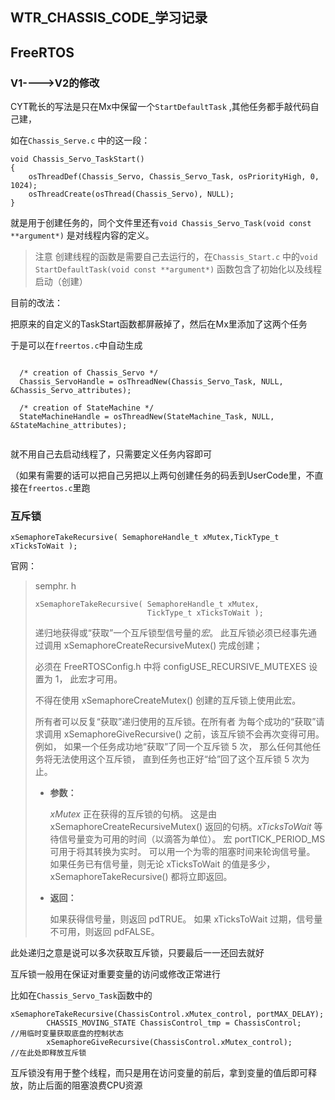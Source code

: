 ## WTR_CHASSIS_CODE_学习记录

## FreeRTOS

### V1---->V2的修改

CYT靴长的写法是只在Mx中保留一个`StartDefaultTask` ,其他任务都手敲代码自己建，

如在`Chassis_Serve.c` 中的这一段：

``````
void Chassis_Servo_TaskStart()
{
    osThreadDef(Chassis_Servo, Chassis_Servo_Task, osPriorityHigh, 0, 1024);
    osThreadCreate(osThread(Chassis_Servo), NULL);
}
``````

就是用于创建任务的，同个文件里还有`void Chassis_Servo_Task(void const **argument*)` 是对线程内容的定义。

> 注意 创建线程的函数是需要自己去运行的，在`Chassis_Start.c` 中的`void StartDefaultTask(void const **argument*)` 函数包含了初始化以及线程启动（创建）



目前的改法：

把原来的自定义的TaskStart函数都屏蔽掉了，然后在Mx里添加了这两个任务

于是可以在`freertos.c`中自动生成

```

  /* creation of Chassis_Servo */
  Chassis_ServoHandle = osThreadNew(Chassis_Servo_Task, NULL, &Chassis_Servo_attributes);

  /* creation of StateMachine */
  StateMachineHandle = osThreadNew(StateMachine_Task, NULL, &StateMachine_attributes);
  
```

就不用自己去启动线程了，只需要定义任务内容即可

（如果有需要的话可以把自己另把以上两句创建任务的码丢到UserCode里，不直接在`freertos.c`里跑



### 互斥锁

```
xSemaphoreTakeRecursive( SemaphoreHandle_t xMutex,TickType_t xTicksToWait );
```

官网：

> semphr. h
>
> ```
> xSemaphoreTakeRecursive( SemaphoreHandle_t xMutex,
>                          TickType_t xTicksToWait );
> ```
>
> 递归地获得或“获取”一个互斥锁型信号量的*宏*。 此互斥锁必须已经事先通过调用 xSemaphoreCreateRecursiveMutex() 完成创建；
>
> 必须在 FreeRTOSConfig.h 中将 configUSE_RECURSIVE_MUTEXES 设置为 1， 此宏才可用。
>
> 不得在使用 xSemaphoreCreateMutex() 创建的互斥锁上使用此宏。
>
> 所有者可以反复“获取”递归使用的互斥锁。在所有者 为每个成功的“获取”请求调用 xSemaphoreGiveRecursive() 之前，该互斥锁不会再次变得可用。 例如， 如果一个任务成功地“获取”了同一个互斥锁 5 次， 那么任何其他任务将无法使用这个互斥锁， 直到任务也正好“给”回了这个互斥锁 5 次为止。
>
> 
>
> - **参数：**
>
>   *xMutex* 正在获得的互斥锁的句柄。 这是由 xSemaphoreCreateRecursiveMutex() 返回的句柄。*xTicksToWait* 等待信号量变为可用的时间（以滴答为单位）。 宏 portTICK_PERIOD_MS 可用于将其转换为实时。 可以用一个为零的阻塞时间来轮询信号量。 如果任务已有信号量，则无论 xTicksToWait 的值是多少，xSemaphoreTakeRecursive() 都将立即返回。
>
> - **返回：**
>
>   如果获得信号量，则返回 pdTRUE。 如果 xTicksToWait 过期，信号量不可用，则返回 pdFALSE。

此处递归之意是说可以多次获取互斥锁，只要最后一一还回去就好

互斥锁一般用在保证对重要变量的访问或修改正常进行

比如在`Chassis_Servo_Task`函数中的

```
xSemaphoreTakeRecursive(ChassisControl.xMutex_control, portMAX_DELAY);
        CHASSIS_MOVING_STATE ChassisControl_tmp = ChassisControl;           //用临时变量获取底盘的控制状态
        xSemaphoreGiveRecursive(ChassisControl.xMutex_control);             //在此处即释放互斥锁
```

互斥锁没有用于整个线程，而只是用在访问变量的前后，拿到变量的值后即可释放，防止后面的阻塞浪费CPU资源